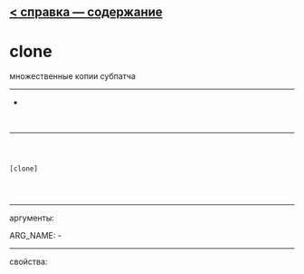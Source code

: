 [< справка — содержание](index.html)
---

# clone


множественные копии субпатча

---

-
<br>


---


```



[clone]


            
```

---
аргументы:

ARG_NAME: -<br>

---
свойства:


